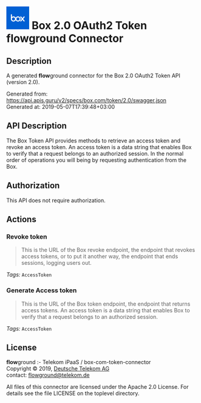 # ![LOGO](logo.png) Box 2.0 OAuth2 Token **flow**ground Connector

## Description

A generated **flow**ground connector for the Box 2.0 OAuth2 Token API (version 2.0).

Generated from: https://api.apis.guru/v2/specs/box.com/token/2.0/swagger.json<br/>
Generated at: 2019-05-07T17:39:48+03:00

## API Description

The Box Token API provides methods to retrieve an access token and revoke an access token. An access token is a data string that enables Box to verify that a request belongs to an authorized session. In the normal order of operations you will being by requesting authentication from the Box.

## Authorization

This API does not require authorization.

## Actions

### Revoke token

> This is the URL of the Box revoke endpoint, the endpoint that revokes access tokens, or to put it another way, the endpoint that ends sessions, logging users out.

*Tags:* `AccessToken`

### Generate Access token

> This is the URL of the Box token endpoint, the endpoint that returns access tokens. An access token is a data string that enables Box to verify that a request belongs to an authorized session.

*Tags:* `AccessToken`

## License

**flow**ground :- Telekom iPaaS / box-com-token-connector<br/>
Copyright © 2019, [Deutsche Telekom AG](https://www.telekom.de)<br/>
contact: flowground@telekom.de

All files of this connector are licensed under the Apache 2.0 License. For details
see the file LICENSE on the toplevel directory.
